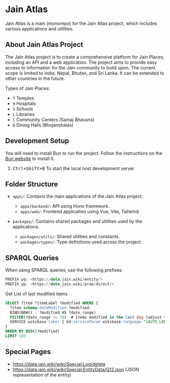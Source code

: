 # Jain Atlas
Jain Atlas is a main (monorepo) for the Jain Atlas project, which includes various applications and utilities.

## About Jain Atlas Project
The Jain Atlas project is to create a comprehensive platform for Jain Places, including an API and a web application. The project aims to provide easy access to information for the Jain community to build upon.
The current scope is limited to India, Nepal, Bhutan, and Sri Lanka. It can be extended to other countries in the future.

Types of Jain Places:
- `T` Temples
- `H` Hospitals
- `S` Schools
- `L` Libraries
- `C` Community Centers (Samaj Bhavans)
- `B` Dining Halls (Bhojanshalas)


## Development Setup

You will need to install Bun to run the project. Follow the instructions on the [Bun website](https://bun.sh/docs/installation) to install it.
1. <kbd>Ctrl+Shift+B</kbd> To start the local host development server

## Folder Structure
- `apps/`: Contains the main applications of the Jain Atlas project.
  - `apps/backend/`: API using Hono framework.
  - `apps/web/`: Frontend application using Vue, Vite, Tailwind.

- `packages/`: Contains shared packages and utilities used by the applications.
  - `packages/utils/`: Shared utilities and constants.
  - `packages/types/`: Type definitions used across the project.

## SPARQL Queries
When using SPARQL queries, use the following prefixes:
```sql
PREFIX yq: <https://data.jain.wiki/entity/>
PREFIX yp: <https://data.jain.wiki/prop/direct/>

```

Get List of last modified items
```sql
SELECT ?item ?itemLabel ?modified WHERE {
  ?item schema:dateModified ?modified.
  BIND(NOW() - ?modified AS ?date_range)
  FILTER(?date_range <= 30)  # Items modified in the last day (adjust to <=7 for a week, etc.)
  SERVICE wikibase:label { bd:serviceParam wikibase:language "[AUTO_LANGUAGE],mul,en". }
}
ORDER BY DESC(?modified)
LIMIT 100
```

## Special Pages

- https://data.jain.wiki/wiki/Special:Log/delete
- https://data.jain.wiki/wiki/Special:EntityData/Q12.json (JSON representation of the entity)

